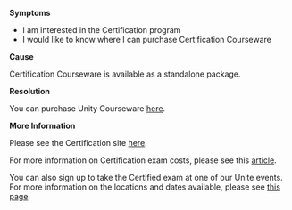 

**Symptoms**


- I am interested in the Certification program
- I would like to know where I can purchase Certification Courseware



**Cause**



Certification Courseware is available as a standalone package.



**Resolution**

You can purchase Unity Courseware [here](https://certification.unity.com/courseware).


**More Information**



Please see the Certification site [here](https://certification.unity.com/).



For more information on Certification exam costs, please see this [article](/hc/en-us/articles/208117616-How-much-does-Certification-with-Unity-cost-).



You can also sign up to take the Certified exam at one of our Unite events. For more information on the locations and dates available, please see [this page](https://certification.unity.com/get-certified).






